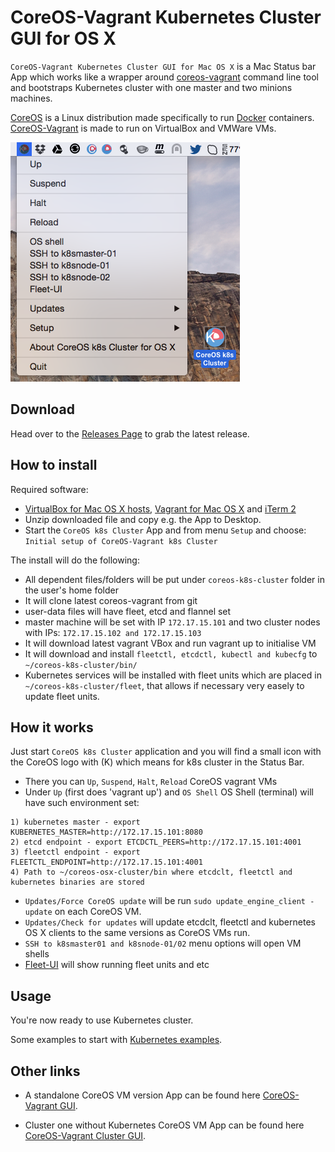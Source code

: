 CoreOS-Vagrant Kubernetes Cluster GUI for OS X
============================

`CoreOS-Vagrant Kubernetes Cluster GUI for Mac OS X` is a Mac Status bar App which works like a wrapper around [coreos-vagrant](https://github.com/coreos/coreos-vagrant) command line tool and bootstraps Kubernetes cluster with one master and two minions machines.
 
[CoreOS](https://coreos.com) is a Linux distribution made specifically to run [Docker](https://www.docker.io/) containers.
[CoreOS-Vagrant](https://github.com/coreos/coreos-vagrant) is made to run on VirtualBox and VMWare VMs.

![CoreOS-Vagrant-Kubernetes-Cluster-GUI](coreos-vagrant-k8s-cluster-gui.png "CoreOS-Vagrant-Kubernetes-Cluster-GUI")

Download
--------
Head over to the [Releases Page](https://github.com/rimusz/coreos-osx-gui-kubernetes-cluster/releases) to grab the latest release.


How to install
----------

Required software:
* [VirtualBox for Mac OS X hosts](https://www.virtualbox.org/wiki/Downloads), [Vagrant for Mac OS X](http://www.vagrantup.com/downloads.html) and [iTerm 2](http://www.iterm2.com/#/section/downloads)
* Unzip downloaded file and copy e.g. the App to Desktop.
* Start the `CoreOS k8s Cluster` App and from menu `Setup` and choose: `Initial setup of CoreOS-Vagrant k8s Cluster` 

The install will do the following:

* All dependent files/folders will be put under `coreos-k8s-cluster` folder in the user's 
 home folder
* It will clone latest coreos-vagrant from git
* user-data files will have fleet, etcd and flannel set
* master machine will be set with IP `172.17.15.101` and two cluster nodes with IPs: `172.17.15.102 and 172.17.15.103`
* It will download latest vagrant VBox and run vagrant up to initialise VM
* It will download and install `fleetctl, etcdctl, kubectl and kubecfg` to `~/coreos-k8s-cluster/bin/`
* Kubernetes services will be installed with fleet units which are placed in `~/coreos-k8s-cluster/fleet`, that allows if necessary very easely to update fleet units.

How it works
------------

Just start `CoreOS k8s Cluster` application and you will find a small icon with the CoreOS logo with (K) which means for k8s cluster in the Status Bar.

* There you can `Up`, `Suspend`, `Halt`, `Reload` CoreOS vagrant VMs
* Under `Up` (first does 'vagrant up') and `OS Shell` OS Shell (terminal) will have such environment set:
````
1) kubernetes master - export KUBERNETES_MASTER=http://172.17.15.101:8080
2) etcd endpoint - export ETCDCTL_PEERS=http://172.17.15.101:4001
3) fleetctl endpoint - export FLEETCTL_ENDPOINT=http://172.17.15.101:4001
4) Path to ~/coreos-osx-cluster/bin where etcdclt, fleetctl and kubernetes binaries are stored
````

* `Updates/Force CoreOS update` will be run `sudo update_engine_client -update` on each CoreOS VM.
* `Updates/Check for updates` will update etcdclt, fleetctl and kubernetes OS X clients to the same versions as CoreOS VMs run. 
* `SSH to k8smaster01 and k8snode-01/02` menu options will open VM shells
* [Fleet-UI](http://fleetui.com) will show running fleet units and etc

Usage
------------

You're now ready to use Kubernetes cluster.

Some examples to start with [Kubernetes examples](https://github.com/GoogleCloudPlatform/kubernetes/blob/master/examples/).

Other links
-----------
* A standalone CoreOS VM version App can be found here [CoreOS-Vagrant GUI](https://github.com/rimusz/coreos-osx-gui).

* Cluster one without Kubernetes CoreOS VM App can be found here [CoreOS-Vagrant Cluster GUI](https://github.com/rimusz/coreos-osx-gui-cluster).

